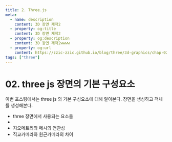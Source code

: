 ```yaml
---
title: 2. Three.js
meta:
  - name: description
    content: 3D 장면 제작2
  - property: og:title
    content: 3D 장면 제작2
  - property: og:description
    content: 3D 장면 제작2wwww
  - property: og:url
    content: https://zzic-zzic.github.io/blog/three/3d-graphics/chap-02/
tags: ["three"]
---
```


# 02. three js 장면의 기본 구성요소

이번 포스팅에서는 three js 의 기본 구성요소에 대해 알아본다.
장면을 생성하고 객체를 생성해본다. 

- three 장면에서 사용되는 요소들
-
- 지오메트리와 메시의 연관성
- 직교카메라와 원근카메라의 차이

<three-chap02-Ex01 />
